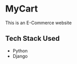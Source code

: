 <h1>MyCart</h1>
<p>This is an E-Commerce website</p>

<h2>Tech Stack Used</h2>
<ul>
  <li>Python</il>
  <li>Django</il>
</ul>
